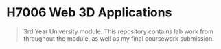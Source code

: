 # H7006 Web 3D Applications

> 3rd Year University module. This repository contains lab work from throughout the module, as well as my final coursework submission.
